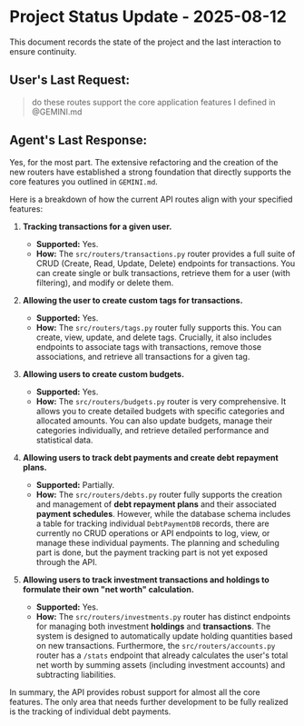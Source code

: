 # Project Status Update - 2025-08-12

This document records the state of the project and the last interaction to ensure continuity.

## User's Last Request:

> do these routes support the core application features I defined in @GEMINI.md

## Agent's Last Response:

Yes, for the most part. The extensive refactoring and the creation of the new routers have established a strong foundation that directly supports the core features you outlined in `GEMINI.md`.

Here is a breakdown of how the current API routes align with your specified features:

1.  **Tracking transactions for a given user.**
    *   **Supported:** Yes.
    *   **How:** The `src/routers/transactions.py` router provides a full suite of CRUD (Create, Read, Update, Delete) endpoints for transactions. You can create single or bulk transactions, retrieve them for a user (with filtering), and modify or delete them.

2.  **Allowing the user to create custom tags for transactions.**
    *   **Supported:** Yes.
    *   **How:** The `src/routers/tags.py` router fully supports this. You can create, view, update, and delete tags. Crucially, it also includes endpoints to associate tags with transactions, remove those associations, and retrieve all transactions for a given tag.

3.  **Allowing users to create custom budgets.**
    *   **Supported:** Yes.
    *   **How:** The `src/routers/budgets.py` router is very comprehensive. It allows you to create detailed budgets with specific categories and allocated amounts. You can also update budgets, manage their categories individually, and retrieve detailed performance and statistical data.

4.  **Allowing users to track debt payments and create debt repayment plans.**
    *   **Supported:** Partially.
    *   **How:** The `src/routers/debts.py` router fully supports the creation and management of **debt repayment plans** and their associated **payment schedules**. However, while the database schema includes a table for tracking individual `DebtPaymentDB` records, there are currently no CRUD operations or API endpoints to log, view, or manage these individual payments. The planning and scheduling part is done, but the payment tracking part is not yet exposed through the API.

5.  **Allowing users to track investment transactions and holdings to formulate their own "net worth" calculation.**
    *   **Supported:** Yes.
    *   **How:** The `src/routers/investments.py` router has distinct endpoints for managing both investment **holdings** and **transactions**. The system is designed to automatically update holding quantities based on new transactions. Furthermore, the `src/routers/accounts.py` router has a `/stats` endpoint that already calculates the user's total net worth by summing assets (including investment accounts) and subtracting liabilities.

In summary, the API provides robust support for almost all the core features. The only area that needs further development to be fully realized is the tracking of individual debt payments.
